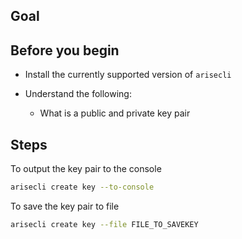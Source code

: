 ## Goal

## Before you begin

* Install the currently supported version of `arisecli`

* Understand the following:
  * What is a public and private key pair

## Steps

To output the key pair to the console

```sh
arisecli create key --to-console
```

To save the key pair to file

```sh
arisecli create key --file FILE_TO_SAVEKEY
```